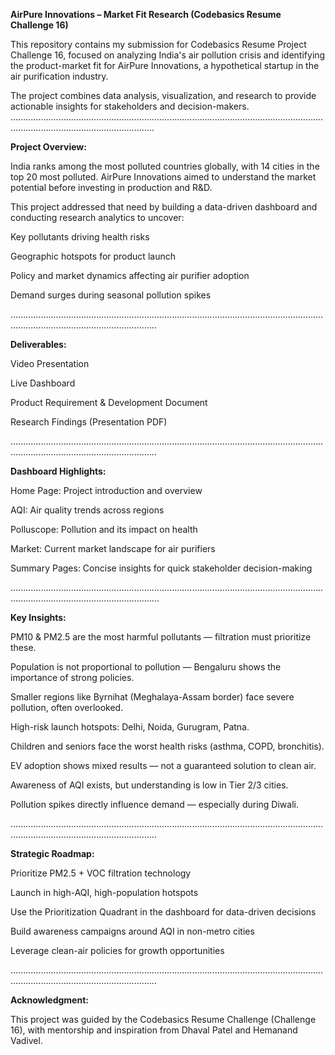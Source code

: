 **AirPure Innovations – Market Fit Research (Codebasics Resume Challenge 16)**

This repository contains my submission for Codebasics Resume Project Challenge 16, focused on analyzing India's air pollution crisis and identifying the product-market fit for AirPure Innovations, a hypothetical startup in the air purification industry.

The project combines data analysis, visualization, and research to provide actionable insights for stakeholders and decision-makers.
.....................................................................................................................................................................................

**Project Overview:**

India ranks among the most polluted countries globally, with 14 cities in the top 20 most polluted. AirPure Innovations aimed to understand the market potential before investing in production and R&D.

This project addressed that need by building a data-driven dashboard and conducting research analytics to uncover:

Key pollutants driving health risks

Geographic hotspots for product launch

Policy and market dynamics affecting air purifier adoption

Demand surges during seasonal pollution spikes

......................................................................................................................................................................................

**Deliverables:**

Video Presentation

Live Dashboard

Product Requirement & Development Document

Research Findings (Presentation PDF)

......................................................................................................................................................................................

**Dashboard Highlights:**

Home Page: Project introduction and overview

AQI: Air quality trends across regions

Polluscope: Pollution and its impact on health

Market: Current market landscape for air purifiers

Summary Pages: Concise insights for quick stakeholder decision-making

.......................................................................................................................................................................................

**Key Insights:**

PM10 & PM2.5 are the most harmful pollutants — filtration must prioritize these.

Population is not proportional to pollution — Bengaluru shows the importance of strong policies.

Smaller regions like Byrnihat (Meghalaya-Assam border) face severe pollution, often overlooked.

High-risk launch hotspots: Delhi, Noida, Gurugram, Patna.

Children and seniors face the worst health risks (asthma, COPD, bronchitis).

EV adoption shows mixed results — not a guaranteed solution to clean air.

Awareness of AQI exists, but understanding is low in Tier 2/3 cities.

Pollution spikes directly influence demand — especially during Diwali.

......................................................................................................................................................................................

**Strategic Roadmap:**

Prioritize PM2.5 + VOC filtration technology

Launch in high-AQI, high-population hotspots

Use the Prioritization Quadrant in the dashboard for data-driven decisions

Build awareness campaigns around AQI in non-metro cities

Leverage clean-air policies for growth opportunities

......................................................................................................................................................................................

**Acknowledgment:**

This project was guided by the Codebasics Resume Challenge (Challenge 16), with mentorship and inspiration from Dhaval Patel and Hemanand Vadivel.
